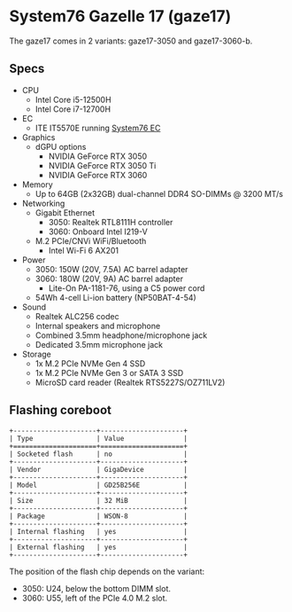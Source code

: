 # System76 Gazelle 17 (gaze17)

The gaze17 comes in 2 variants: gaze17-3050 and gaze17-3060-b.

## Specs

- CPU
  - Intel Core i5-12500H
  - Intel Core i7-12700H
- EC
  - ITE IT5570E running [System76 EC](https://github.com/system76/ec)
- Graphics
  - dGPU options
    - NVIDIA GeForce RTX 3050
    - NVIDIA GeForce RTX 3050 Ti
    - NVIDIA GeForce RTX 3060
- Memory
  - Up to 64GB (2x32GB) dual-channel DDR4 SO-DIMMs @ 3200 MT/s
- Networking
  - Gigabit Ethernet
    - 3050: Realtek RTL8111H controller
    - 3060: Onboard Intel I219-V
  - M.2 PCIe/CNVi WiFi/Bluetooth
    - Intel Wi-Fi 6 AX201
- Power
  - 3050: 150W (20V, 7.5A) AC barrel adapter
  - 3060: 180W (20V, 9A) AC barrel adapter
      - Lite-On PA-1181-76, using a C5 power cord
  - 54Wh 4-cell Li-ion battery (NP50BAT-4-54)
- Sound
  - Realtek ALC256 codec
  - Internal speakers and microphone
  - Combined 3.5mm headphone/microphone jack
  - Dedicated 3.5mm microphone jack
- Storage
  - 1x M.2 PCIe NVMe Gen 4 SSD
  - 1x M.2 PCIe NVMe Gen 3 or SATA 3 SSD
  - MicroSD card reader (Realtek RTS5227S/OZ711LV2)

## Flashing coreboot

```eval_rst
+---------------------+---------------------+
| Type                | Value               |
+=====================+=====================+
| Socketed flash      | no                  |
+---------------------+---------------------+
| Vendor              | GigaDevice          |
+---------------------+---------------------+
| Model               | GD25B256E           |
+---------------------+---------------------+
| Size                | 32 MiB              |
+---------------------+---------------------+
| Package             | WSON-8              |
+---------------------+---------------------+
| Internal flashing   | yes                 |
+---------------------+---------------------+
| External flashing   | yes                 |
+---------------------+---------------------+
```

The position of the flash chip depends on the variant:

- 3050: U24, below the bottom DIMM slot.
- 3060: U55, left of the PCIe 4.0 M.2 slot.
